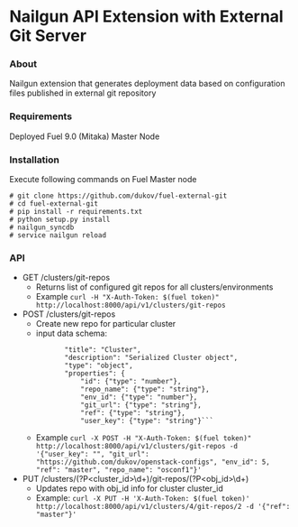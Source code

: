 # Nailgun API Extension with External Git Server
### About
Nailgun extension that generates deployment data based on configuration files published in external git repository
### Requirements
Deployed Fuel 9.0 (Mitaka) Master Node

### Installation
Execute following commands on Fuel Master node
```
# git clone https://github.com/dukov/fuel-external-git
# cd fuel-external-git
# pip install -r requirements.txt
# python setup.py install
# nailgun_syncdb
# service nailgun reload
```

### API
* GET /clusters/git-repos 
  * Returns list of configured git repos for all clusters/environments 
  * Example ```curl -H "X-Auth-Token: $(fuel token)" http://localhost:8000/api/v1/clusters/git-repos```
* POST /clusters/git-repos
  * Create new repo for particular cluster
  * input data schema:   
    ```"$schema": "http://json-schema.org/draft-04/schema#",
           "title": "Cluster",
           "description": "Serialized Cluster object",
           "type": "object",
           "properties": {
               "id": {"type": "number"},
               "repo_name": {"type": "string"},
               "env_id": {"type": "number"},
               "git_url": {"type": "string"},
               "ref": {"type": "string"},
               "user_key": {"type": "string"}```
   * Example ```curl -X POST -H "X-Auth-Token: $(fuel token)" http://localhost:8000/api/v1/clusters/git-repos -d '{"user_key": "", "git_url": "https://github.com/dukov/openstack-configs", "env_id": 5, "ref": "master", "repo_name": "osconf1"}'```
* PUT /clusters/(?P<cluster_id>\d+)/git-repos/(?P<obj_id>\d+)
  * Updates repo with obj_id info for cluster cluster_id
  * Example: ```curl -X PUT -H 'X-Auth-Token: $(fuel token)' http://localhost:8000/api/v1/clusters/4/git-repos/2 -d '{"ref": "master"}'```
